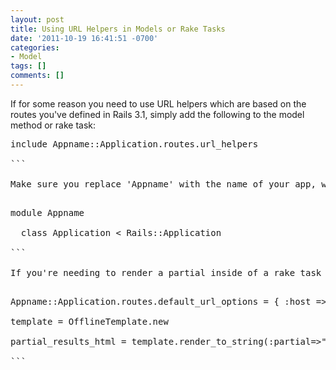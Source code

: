 ```yaml
---
layout: post
title: Using URL Helpers in Models or Rake Tasks
date: '2011-10-19 16:41:51 -0700'
categories:
- Model
tags: []
comments: []
---
```

If for some reason you need to use URL helpers which are based on the routes you've defined in Rails 3.1, simply add the following to the model method or rake task:

<pre class="brush:rails">
include Appname::Application.routes.url_helpers

```

Make sure you replace 'Appname' with the name of your app, which should be the same name as the root folder for your application. You can also obtain it from /config/application.rb where it is defined like so:

<pre class="brush:rails">
module Appname

  class Application < Rails::Application

```

If you're needing to render a partial inside of a rake task with Rails 3, you could try using the solution suggested in <a href="http://jguimont.com/post/5582583230/how-to-render-a-full-page-template-in-a-rake-task-with" target="_blank">this article</a>. I had to do this and I pulled it off by adding the include above to the OfflineTemplate class, and then using this code:

<pre class="brush:rails">
Appname::Application.routes.default_url_options = { :host => 'www.mydomain.com' }

template = OfflineTemplate.new

partial_results_html = template.render_to_string(:partial=>"shared/search_results_email_html", :object => search_object, :format => :html)

```

